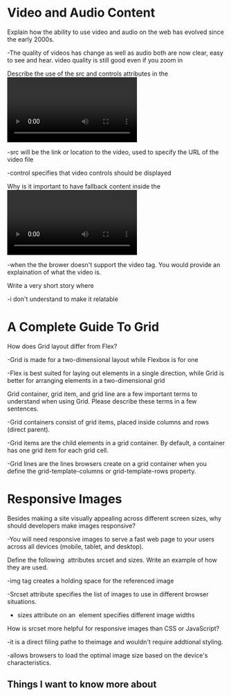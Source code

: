 # Video and Audio Content

Explain how the ability to use video and audio on the web has evolved since the early 2000s.

-The quality of videos has change as well as audio both are now clear, easy to see and hear. video quality is still good even if you zoom in

Describe the use of the src and controls attributes in the <video> element.

-src will be the link or location to the video, used to specify the URL of the video file

-control specifies that video controls should be displayed

Why is it important to have fallback content inside the <video> element?

-when the the brower doesn't support the video tag. You would provide an explaination of what the video is.

Write a very short story where <audio> and <video> are characters.

-i don't understand to make it relatable 

# A Complete Guide To Grid

How does Grid layout differ from Flex?

-Grid is made for a two-dimensional layout while Flexbox is for one

-Flex is best suited for laying out elements in a single direction, while Grid is better for arranging elements in a two-dimensional grid

Grid container, grid item, and grid line are a few important terms to understand when using Grid. Please describe these terms in a few sentences.

-Grid containers consist of grid items, placed inside columns and rows (direct parent).

-Grid items are the child elements in a grid container. By default, a container has one grid item for each grid cell.

-Grid lines are the lines browsers create on a grid container when you define the grid-template-columns or grid-template-rows property.

# Responsive Images

Besides making a site visually appealing across different screen sizes, why should developers make images responsive?

-You will need responsive images to serve a fast web page to your users across all devices (mobile, tablet, and desktop).

Define the following <img> attributes srcset and sizes. Write an example of how they are used.

-img tag creates a holding space for the referenced image

-Srcset attribute specifies the list of images to use in different browser situations.

- sizes attribute on an <img> element specifies different image widths


How is srcset more helpful for responsive images than CSS or JavaScript?

-it is a direct filing pathe to theimage and wouldn't require addtional styling.

-allows browsers to load the optimal image size based on the device's characteristics.



## Things I want to know more about
